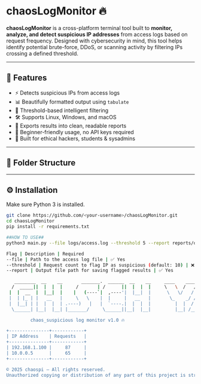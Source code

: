 # chaosLogMonitor 🔥

**chaosLogMonitor** is a cross-platform terminal tool built to **monitor, analyze, and detect suspicious IP addresses** from access logs based on request frequency. Designed with cybersecurity in mind, this tool helps identify potential brute-force, DDoS, or scanning activity by filtering IPs crossing a defined threshold.

---

## 🚀 Features

- ⚡ Detects suspicious IPs from access logs
- 📊 Beautifully formatted output using `tabulate`
- 🧠 Threshold-based intelligent filtering
- 🛠️ Supports Linux, Windows, and macOS
- 💾 Exports results into clean, readable reports
- 🎯 Beginner-friendly usage, no API keys required
- 🔐 Built for ethical hackers, students & sysadmins

---

## 📁 Folder Structure


---

## ⚙️ Installation

Make sure Python 3 is installed.

```bash
git clone https://github.com/<your-username>/chaosLogMonitor.git
cd chaosLogMonitor
pip install -r requirements.txt

##HOW TO USE##
python3 main.py --file logs/access.log --threshold 5 --report reports/output.txt

Flag | Description | Required
--file | Path to the access log file | ✅ Yes
--threshold | Request count to flag IP as suspicious (default: 10) | ❌ Optional
--report | Output file path for saving flagged results | ✅ Yes

   ________  __    __       _______.  ______  __    __     ____    ____  ___
  /  _____||  |  |  |     /       | /      ||  |  |  |     \   \  /   / /   \
 |  |  __  |  |__|  |    |   (----`|  ,----'|  |__|  |      \   \/   / /  ^  \
 |  | |_ | |   __   |     \   \    |  |     |   __   |       \_    _/ /  /_\  \
 |  |__| | |  |  |  | .----)   |   |  `----.|  |  |  |         |  |  /  _____  \
  \______| |__|  |__| |_______/     \______||__|  |__|         |__| /__/     \__\

         chaos_suspicious log monitor v1.0 🔥

+---------------+------------+
| IP Address    | Requests   |
+---------------+------------+
| 192.168.1.100 |     87     |
| 10.0.0.5      |     65     |
+---------------+------------+

© 2025 chaospi — All rights reserved.
Unauthorized copying or distribution of any part of this project is strictly prohibited.

